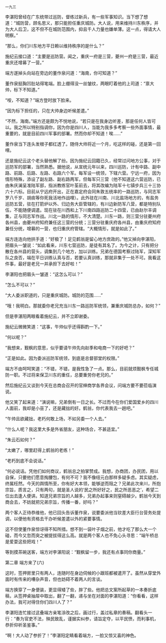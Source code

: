     一九三 

   李湛阳曾经在广东统带过巡防，督练过新兵，有一些军事知识。当下想了想道：“城防营，顾名思义，那只能担任重庆城防。大人说，用来维持川东秩序，并为大人后卫，这不但不在城防范围内，抑且千人力量也嫌单薄。这一点，得请大人明察。”

   “那么，你们川东地方平日赖以维持秩序的是什么？”

   施纪云接口道：“主要是巡防营。闻之，重庆一府是三营，夔州一府是三营，最近重庆还增募了一营。”

   端方遂掉头向站在旁边的董作泉问道：“海南，你可知道？”

   董作泉挺胸凹肚站得笔端。脸上绷得没一丝皱纹，两眼盯着他的上司道：“禀大帅，标下不知道。”

   “咹，不知道？”端方登时放下脸来。

   “因为标下担任的，只在大帅身边听候差遣。”

   “不然，海南。”端方还是颇为不悦地说，“若只是在我身边听差，那是任何人皆可以。我之所以特别指调你，因为你是四川人，当能为我多多考察一些外面事情，最重要的，就是目前四川军事的部署。然而你却不知道！唉……”

   董作泉当下连头发根子都红透了。随侍大帅将近一个月，吃这样的碰，还是第一回哩。

   还是施纪云这个老头替他解了纷。因为施纪云回籍已久，经常过问地方公事，对于巡防军的部署，当然熟悉。据他说，从宣统元年以来，四川巡防，计有中路、副中路、前路、后路、左路、右路六个军。每军设一统领，下辖六营。宁远一府，因为情形特殊，添设了副左路、副右路两军，但每军只三营（他不知道这六营巡防，已由朱庆澜呈准陆军部，指派教练官叶荃前去，将其改编为陆军十七镇步兵三十三协六十六标。目前从宁远府开出，正在嘉定府会同朱敦五统率的一路巡防，与同志军罗八千岁、胡痰等你死我活地作战哩）。此外驻在川南、川北盐场地方的，有盐务巡防五营，驻在打箭炉以外、归边务大臣管辖的，有川边新防军八营，都是特别队伍，不能随便调遣。现在驻在川西和上下川南四路巡防二十四营，已由赵尔丰调集，正与同志军作战。川北一路的情形，不大清楚。川东一路，则三营分驻夔州府各州县，由夔州府知府兼任这三营的分统；三营分驻重庆府各州县，由重庆府知府兼任分统，增募的一营，也归重庆府管辖。“大概情形，就是如此了。”

   端方连连向他拱手道：“好极了！足见鹤翁是留心地方庶政的。”他又掉向李湛阳，把眉头一皱说：“如此看来，川东七营巡防，是徒有其名了。为今之计，只有把分散在各州县的营头，调集到几个地方，加以训练。兄弟在德国考察过陆军，深知军队之良否，端在平日训练认真与否，若要认真训练，那就非集于一处不可。我看这件事，最好是老兄一并承担下去好啦！”

   李湛阳也把眉头一皱道：“这怎么可以？”

   “怎么不可以？”

   “大人委派职道的，只是重庆城防。城防的范围……”

   “哦！我明白。那就委你老兄充当川东一路巡防军统领，兼重庆城防总办，如何？”

   但是李湛阳两眼看着施纪云，并不立即谢委。

   施纪云微微笑道：“这事，午帅似乎还得斟酌一下。”

   “何以呢？”

   “我想来，觐枫的意思，似乎要请午帅先向赵季和电商一下的好吧？”

   “正是如此。因为委派巡防军统领，到底是总督部堂的权限。”

   端方不由呵呵笑道：“不错，不错，是我性急了一点。那么，目前就烦觐枫专任城防一职。不过将来保卫川东的重任，总要重劳你老兄的。”

   然后施纪云又谈到今天在总商会召开的官绅商学各界会议，问端方要不要莅临演说。

   他又笑了起来道：“演说嘛，兄弟倒有一日之长。不过而今在你们爱国爱乡的四川人面前，我却是小巫了，还是藏拙的好。鹤翁，你代表我去一趟吧。”

   “午帅且欲藏拙，老朽何敢上场，不如另委一个人去。”

   “什么人呢？我这里大多是外省朋友，这种场合，不甚适宜。”

   “朱云石如何？”

   “太嫩了，哪里赶得上鹤翁的老练！”

   “老朽到底不会说话。”

   “何必说话。凭他们如何商议，鹤翁总之拍掌赞成。我想，办商团，办民团，用以自保，只要他们愿意掏腰包，有何不可？我不像纽元白那样多疑多虑。其实疑虑，终属枉然。今天的舆情所至，你有好大本领，能够逆而阻之？兄弟此次来川，所抱宗旨，质言之，只有两句，就是圣人说的‘民之所好好之，民之所恶恶之’，希望二位出去逢人便讲。知道兄弟宗旨的人越多，兄弟办起事来则窒碍越少。鹤翁今天到商会去，不妨就把兄弟宗旨，传播一番，好吗？”

   两个客人正待恭维他，他已回头告诉董作泉，说要委派他当钦差大臣行台营务处提调，以便他有资格去干办听候差遣以外的紧要事情。

   这不但使董作泉惊讶得不知所措。想不到一袋叶子烟之前，他才吃了那么大一个碰，而今又忽而突之被提拔得这么高。就是两个客人也不免心头寻思：“端午桥总是爱耍这些把戏！”

   等到摸茶碗送客，端方对李湛阳说：“觐枫留一步，我还有点事同你商量。”

   第二章 端方来了(六)

   这时，签押房里只有两人，连随时在身边伺候的小跟班都被遣开了。虽然从穿堂外面时有传来的嘈杂声音，但也妨碍不着两人的言谈。

   端方换穿了一身便装，更显得矮了些，胖了些。他把总文案所起草的一本奏折底稿，从签押桌抽屉中取出，翻了一翻，递与坐在对面的李湛阳道：“你看看，这样办法，我可对得住你们四川人了？”

   李湛阳连忙接过这叠端方亲笔涂改之后，画过行，盖过私章的奏稿。翻看头一行：“奏为官吏不法，殃民致乱，谨据实纠参，请旨定夺，以平民愤，而利事机，恭折仰祈圣鉴事。”

   “啊！大人动了参折了！”李湛阳定睛看着端方，一脸又惊又喜的神色。


